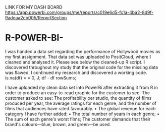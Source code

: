 LINK FOR MY DASH BOARD 
https://app.powerbi.com/groups/me/reports/c019e6d5-fc1a-4ba2-8d9f-9adeaa2cb005/ReportSection 


# R-POWER-BI-

I was handed a data set regarding the performance of Hollywood movies as my first assignment. That data set was uploaded to PositCloud, where I cleaned and analysed it. Please see below the cleaned-up R script. I discovered throughout my study that the original code for the missing data was flawed. I continued my research and discovered a working code. is.na(df) = = 0, J; df - df rowSums;


I have uploaded my clean data set into PowerBi after extracting it from R in order to produce an easy-to-read graphic for the customer to see. The customer asked to see: 
The profitability per studio, the quantity of films produced per year, the average ratings for each genre, and the number of films that audiences have rated favourably. • The global revenue for each category 
I have further added: 
• The total number of years in each genre; • The sum of each genre's worst films; The customer demands that their brand's colours—blue, brown, and green—be used.


